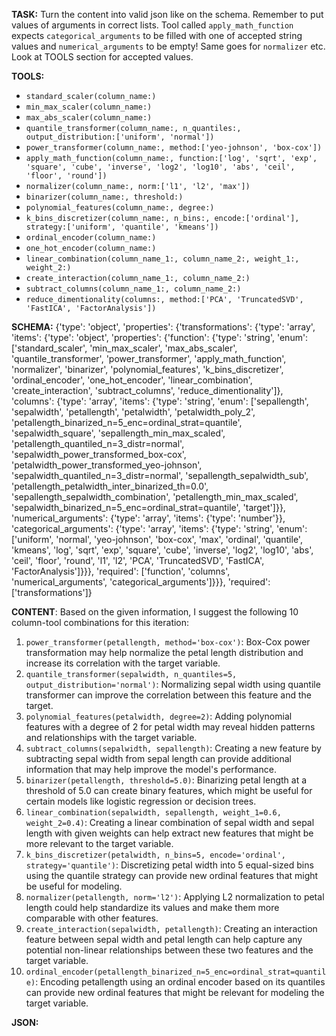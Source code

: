 **TASK:**
Turn the content into valid json like on the schema.
Remember to put values of arguments in correct lists.
Tool called `apply_math_function` expects `categorical_arguments` to be filled with one of accepted string values and `numerical_arguments` to be empty! Same goes for `normalizer` etc. Look at TOOLS section for accepted values.

**TOOLS:**
- `standard_scaler(column_name:)`
- `min_max_scaler(column_name:)`
- `max_abs_scaler(column_name:)`
- `quantile_transformer(column_name:, n_quantiles:, output_distribution:['uniform', 'normal'])`
- `power_transformer(column_name:, method:['yeo-johnson', 'box-cox'])`
- `apply_math_function(column_name:, function:['log', 'sqrt', 'exp', 'square', 'cube', 'inverse', 'log2', 'log10', 'abs', 'ceil', 'floor', 'round'])`
- `normalizer(column_name:, norm:['l1', 'l2', 'max'])`
- `binarizer(column_name:, threshold:)`
- `polynomial_features(column_name:, degree:)`
- `k_bins_discretizer(column_name:, n_bins:, encode:['ordinal'], strategy:['uniform', 'quantile', 'kmeans'])`
- `ordinal_encoder(column_name:)`
- `one_hot_encoder(column_name:)`
- `linear_combination(column_name_1:, column_name_2:, weight_1:, weight_2:)`
- `create_interaction(column_name_1:, column_name_2:)`
- `subtract_columns(column_name_1:, column_name_2:)`
- `reduce_dimentionality(columns:, method:['PCA', 'TruncatedSVD', 'FastICA', 'FactorAnalysis'])`

**SCHEMA:**
{'type': 'object', 'properties': {'transformations': {'type': 'array', 'items': {'type': 'object', 'properties': {'function': {'type': 'string', 'enum': ['standard_scaler', 'min_max_scaler', 'max_abs_scaler', 'quantile_transformer', 'power_transformer', 'apply_math_function', 'normalizer', 'binarizer', 'polynomial_features', 'k_bins_discretizer', 'ordinal_encoder', 'one_hot_encoder', 'linear_combination', 'create_interaction', 'subtract_columns', 'reduce_dimentionality']}, 'columns': {'type': 'array', 'items': {'type': 'string', 'enum': ['sepallength', 'sepalwidth', 'petallength', 'petalwidth', 'petalwidth_poly_2', 'petallength_binarized_n=5_enc=ordinal_strat=quantile', 'sepalwidth_square', 'sepallength_min_max_scaled', 'petallength_quantiled_n=3_distr=normal', 'sepalwidth_power_transformed_box-cox', 'petalwidth_power_transformed_yeo-johnson', 'sepalwidth_quantiled_n=3_distr=normal', 'sepallength_sepalwidth_sub', 'petallength_petalwidth_inter_binarized_th=0.0', 'sepallength_sepalwidth_combination', 'petallength_min_max_scaled', 'sepalwidth_binarized_n=5_enc=ordinal_strat=quantile', 'target']}}, 'numerical_arguments': {'type': 'array', 'items': {'type': 'number'}}, 'categorical_arguments': {'type': 'array', 'items': {'type': 'string', 'enum': ['uniform', 'normal', 'yeo-johnson', 'box-cox', 'max', 'ordinal', 'quantile', 'kmeans', 'log', 'sqrt', 'exp', 'square', 'cube', 'inverse', 'log2', 'log10', 'abs', 'ceil', 'floor', 'round', 'l1', 'l2', 'PCA', 'TruncatedSVD', 'FastICA', 'FactorAnalysis']}}}, 'required': ['function', 'columns', 'numerical_arguments', 'categorical_arguments']}}}, 'required': ['transformations']}

**CONTENT**:
 Based on the given information, I suggest the following 10 column-tool combinations for this iteration:

1. `power_transformer(petallength, method='box-cox')`: Box-Cox power transformation may help normalize the petal length distribution and increase its correlation with the target variable.
2. `quantile_transformer(sepalwidth, n_quantiles=5, output_distribution='normal')`: Normalizing sepal width using quantile transformer can improve the correlation between this feature and the target.
3. `polynomial_features(petalwidth, degree=2)`: Adding polynomial features with a degree of 2 for petal width may reveal hidden patterns and relationships with the target variable.
4. `subtract_columns(sepalwidth, sepallength)`: Creating a new feature by subtracting sepal width from sepal length can provide additional information that may help improve the model's performance.
5. `binarizer(petallength, threshold=5.0)`: Binarizing petal length at a threshold of 5.0 can create binary features, which might be useful for certain models like logistic regression or decision trees.
6. `linear_combination(sepalwidth, sepallength, weight_1=0.6, weight_2=0.4)`: Creating a linear combination of sepal width and sepal length with given weights can help extract new features that might be more relevant to the target variable.
7. `k_bins_discretizer(petalwidth, n_bins=5, encode='ordinal', strategy='quantile')`: Discretizing petal width into 5 equal-sized bins using the quantile strategy can provide new ordinal features that might be useful for modeling.
8. `normalizer(petallength, norm='l2')`: Applying L2 normalization to petal length could help standardize its values and make them more comparable with other features.
9. `create_interaction(sepalwidth, petallength)`: Creating an interaction feature between sepal width and petal length can help capture any potential non-linear relationships between these two features and the target variable.
10. `ordinal_encoder(petallength_binarized_n=5_enc=ordinal_strat=quantile)`: Encoding petallength using an ordinal encoder based on its quantiles can provide new ordinal features that might be relevant for modeling the target variable.

**JSON:**
